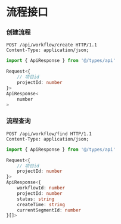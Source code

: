 # 流程接口

### 创建流程
````http request
POST /api/workflow/create HTTP/1.1
Content-Type: application/json;
````
````ts
import { ApiResponse } from '@/types/api'

Request<{
    // 项目id
    projectId: number
}>
ApiResponse<
    number
>
````

### 流程查询
````http request
POST /api/workflow/find HTTP/1.1
Content-Type: application/json;
````
````ts
import { ApiResponse } from '@/types/api'

Request<{
    // 项目id
    projectId: number
}>
ApiResponse<{
    workflowId: number
    projectId: number
    status: string
    createTime: string
    currentSegmentId: number
}[]>
````